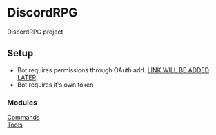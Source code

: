 # DiscordRPG

<p>DiscordRPG project</p>

## Setup
<ul>
    <li>Bot requires permissions through OAuth add. <a href="">LINK WILL BE ADDED LATER</a></li>
    <li>Bot requires it's own token</li>
</ul>

### Modules
[Commands]()<br>
[Tools](https://github.com/popandepo/DiscordRPG/tree/ProgramLogic/Tools)